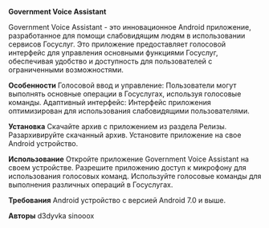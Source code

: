 **Government Voice Assistant**

Government Voice Assistant - это инновационное Android приложение, разработанное для помощи слабовидящим людям в использовании сервисов Госуслуг. Это приложение предоставляет голосовой интерфейс для управления основными функциями Госуслуг, обеспечивая удобство и доступность для пользователей с ограниченными возможностями.

**Особенности**
Голосовой ввод и управление: Пользователи могут выполнять основные операции в Госуслугах, используя голосовые команды.
Адаптивный интерфейс: Интерфейс приложения оптимизирован для использования слабовидящими пользователями.

**Установка**
Скачайте архив с приложением из раздела Релизы.
Разархивируйте скачанный архив.
Установите приложение на свое Android устройство.

**Использование**
Откройте приложение Government Voice Assistant на своем устройстве.
Разрешите приложению доступ к микрофону для использования голосовых команд.
Используйте голосовые команды для выполнения различных операций в Госуслугах.

**Требования**
Android устройство с версией Android 7.0 и выше.

__Авторы__
d3dyvka
sinooox
